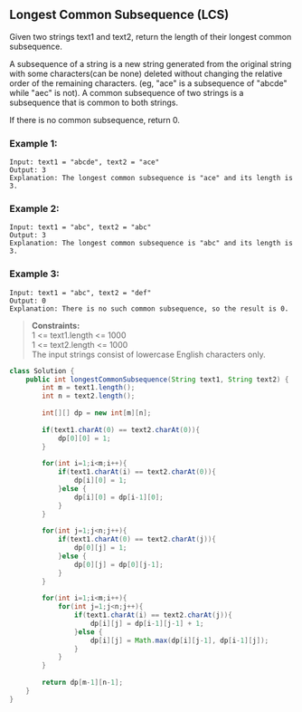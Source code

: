 ## Longest Common Subsequence (LCS) 

Given two strings text1 and text2, return the length of their longest common subsequence.

A subsequence of a string is a new string generated from the original string with some characters(can be none) deleted without changing the relative order of the remaining characters. (eg, "ace" is a subsequence of "abcde" while "aec" is not). A common subsequence of two strings is a subsequence that is common to both strings.

If there is no common subsequence, return 0.


### Example 1:
```
Input: text1 = "abcde", text2 = "ace" 
Output: 3  
Explanation: The longest common subsequence is "ace" and its length is 3.
```

### Example 2:
```
Input: text1 = "abc", text2 = "abc"
Output: 3
Explanation: The longest common subsequence is "abc" and its length is 3.
```

### Example 3:
```
Input: text1 = "abc", text2 = "def"
Output: 0
Explanation: There is no such common subsequence, so the result is 0.
```

> **Constraints:**  
> 1 <= text1.length <= 1000  
> 1 <= text2.length <= 1000  
> The input strings consist of lowercase English characters only.
 

```java
class Solution {
    public int longestCommonSubsequence(String text1, String text2) {
        int m = text1.length();
        int n = text2.length();
        
        int[][] dp = new int[m][n];
        
        if(text1.charAt(0) == text2.charAt(0)){
            dp[0][0] = 1;
        }
        
        for(int i=1;i<m;i++){
            if(text1.charAt(i) == text2.charAt(0)){
                dp[i][0] = 1;
            }else {
                dp[i][0] = dp[i-1][0];
            }
        }
        
        for(int j=1;j<n;j++){
            if(text1.charAt(0) == text2.charAt(j)){
                dp[0][j] = 1;
            }else {
                dp[0][j] = dp[0][j-1];
            }
        }
        
        for(int i=1;i<m;i++){
            for(int j=1;j<n;j++){
                if(text1.charAt(i) == text2.charAt(j)){
                    dp[i][j] = dp[i-1][j-1] + 1;
                }else {
                    dp[i][j] = Math.max(dp[i][j-1], dp[i-1][j]);
                }
            }
        }
        
        return dp[m-1][n-1];
    }
}
```  

